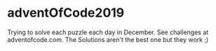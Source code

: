 # adventOfCode2019

Trying to solve each puzzle each day in December. See challenges at adventofcode.com.
The Solutions aren't the best one but they work ;)
